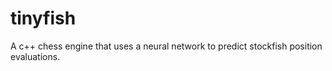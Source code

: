 # tinyfish

A c++ chess engine that uses a neural network to predict stockfish position evaluations.
